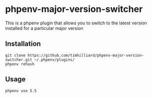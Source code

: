 # phpenv-major-version-switcher
This is a phpenv plugin that allows you to switch to the latest version
installed for a particular major version

## Installation
```
git clone https://github.com/timhilliard/phpenv-major-version-switcher.git ~/.phpenv/plugins/
phpenv rehash
```

## Usage
```phpenv use 5.5```
